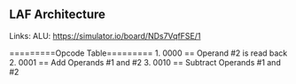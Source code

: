 LAF Architecture
-----------------------------------

Links:
	ALU: https://simulator.io/board/NDs7VqfFSE/1


=========Opcode Table=========
	1. 0000 == Operand #2 is read back
	2. 0001 == Add Operands #1 and #2
	3. 0010 == Subtract Operands #1 and #2